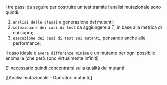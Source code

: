 I tre passi da seguire per costruire un test tramite l’analisi mutazionale sono quindi:

1. `analisi delle classi` e generazione dei mutanti;
2. `selezionare dei casi di test` da aggiungere a $T$, in base alla metrica di cui sopra;
3. `esecuzione dei casi di test sui mutanti`, pensando anche alle performance;

Il caso ideale è `avere differenze minime` e un mutante per ogni possibile anomalia (che però sono virtualmente infiniti)

E' necessario quindi concentrarsi sulla qualità dei mutanti

[[Analisi mutazionale - Operatori mutanti]]